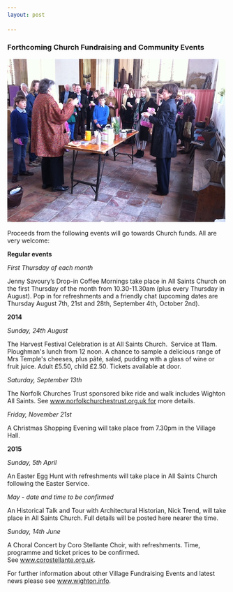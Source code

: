 ```yaml
---
layout: post

---
```



### Forthcoming Church Fundraising and Community Events

![](/images/events.jpg)

Proceeds from the following events will go towards Church funds. All are very welcome:

**Regular events**

*First Thursday of each month*

Jenny Savoury’s Drop-in Coffee Mornings take place in All Saints Church on the first Thursday of the month from 10.30-11.30am (plus every Thursday in August). Pop in for refreshments and a friendly chat (upcoming dates are Thursday August 7th, 21st and 28th, September 4th, October 2nd). 


**2014**

*Sunday, 24th August*

The Harvest Festival Celebration is at All Saints Church.  Service at 11am.  Ploughman's lunch from 12 noon. A chance to sample a delicious range of Mrs Temple's cheeses, plus pâté, salad, pudding with a glass of wine or fruit juice. Adult £5.50, child £2.50. Tickets available at door. 

*Saturday, September 13th*

The Norfolk Churches Trust sponsored bike ride and walk includes Wighton All Saints. See www.norfolkchurchestrust.org.uk for more details.

*Friday, November 21st*

A Christmas Shopping Evening will take place from 7.30pm in the Village Hall.


**2015**

*Sunday, 5th April*

An Easter Egg Hunt with refreshments will take place in All Saints Church following the Easter Service.


*May - date and time to be confirmed*

An Historical Talk and Tour with Architectural Historian, Nick Trend, will take place in All Saints Church. Full details will be posted here nearer the time.

*Sunday, 14th June*

A Choral Concert by Coro Stellante Choir, with refreshments. Time, programme and ticket prices to be confirmed. See www.corostellante.org.uk.

For further information about other Village Fundraising Events and latest news please see www.wighton.info.

